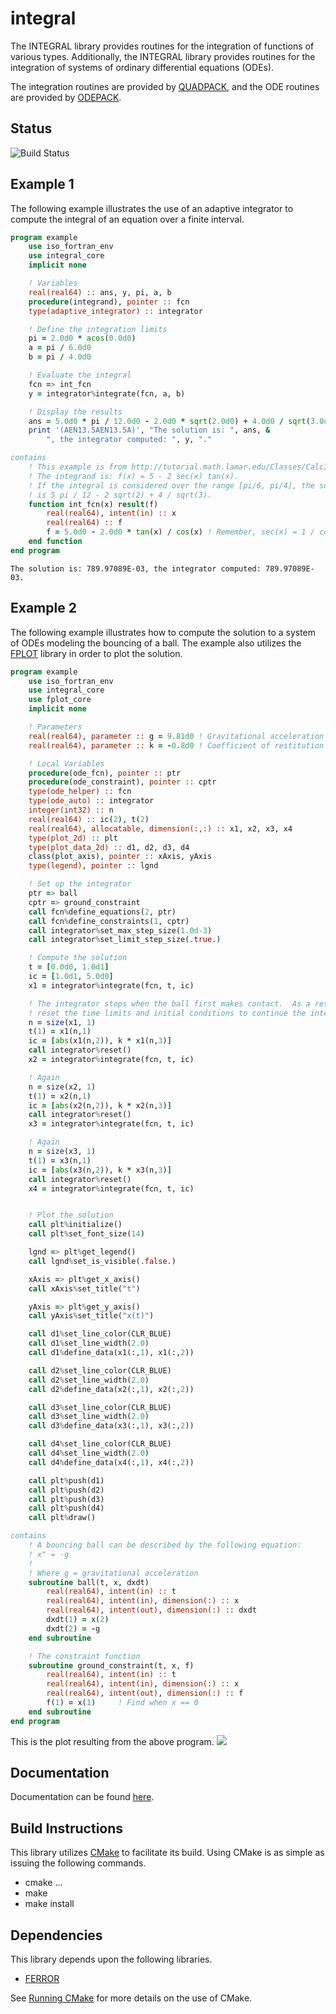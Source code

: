 # integral
The INTEGRAL library provides routines for the integration of functions of various types.  Additionally, the INTEGRAL library provides routines for the integration of systems of ordinary differential equations (ODEs).

The integration routines are provided by [QUADPACK](http://www.netlib.org/quadpack/), and the ODE routines are provided by [ODEPACK](http://www.netlib.org/odepack/).

## Status
![Build Status](https://travis-ci.org/jchristopherson/integral.svg?branch=master)

## Example 1
The following example illustrates the use of an adaptive integrator to compute the integral of an equation over a finite interval.
```fortran
program example
    use iso_fortran_env
    use integral_core
    implicit none

    ! Variables
    real(real64) :: ans, y, pi, a, b
    procedure(integrand), pointer :: fcn
    type(adaptive_integrator) :: integrator

    ! Define the integration limits
    pi = 2.0d0 * acos(0.0d0)
    a = pi / 6.0d0
    b = pi / 4.0d0

    ! Evaluate the integral
    fcn => int_fcn
    y = integrator%integrate(fcn, a, b)

    ! Display the results
    ans = 5.0d0 * pi / 12.0d0 - 2.0d0 * sqrt(2.0d0) + 4.0d0 / sqrt(3.0d0)
    print '(AEN13.5AEN13.5A)', "The solution is: ", ans, &
        ", the integrator computed: ", y, "."

contains
    ! This example is from http://tutorial.math.lamar.edu/Classes/CalcI/ComputingDefiniteIntegrals.aspx#Int_CompDef_Ex3a
    ! The integrand is: f(x) = 5 - 2 sec(x) tan(x).
    ! If the integral is considered over the range [pi/6, pi/4], the solution
    ! is 5 pi / 12 - 2 sqrt(2) + 4 / sqrt(3).
    function int_fcn(x) result(f)
        real(real64), intent(in) :: x
        real(real64) :: f
        f = 5.0d0 - 2.0d0 * tan(x) / cos(x) ! Remember, sec(x) = 1 / cos(x)
    end function
end program
```
```text
The solution is: 789.97089E-03, the integrator computed: 789.97089E-03.
```

## Example 2
The following example illustrates how to compute the solution to a system of ODEs modeling the bouncing of a ball.  The example also utilizes the [FPLOT](https://github.com/jchristopherson/fplot) library in order to plot the solution.
```fortran
program example
    use iso_fortran_env
    use integral_core
    use fplot_core
    implicit none

    ! Parameters
    real(real64), parameter :: g = 9.81d0 ! Gravitational acceleration
    real(real64), parameter :: k = -0.8d0 ! Coefficient of restitution

    ! Local Variables
    procedure(ode_fcn), pointer :: ptr
    procedure(ode_constraint), pointer :: cptr
    type(ode_helper) :: fcn
    type(ode_auto) :: integrator
    integer(int32) :: n
    real(real64) :: ic(2), t(2)
    real(real64), allocatable, dimension(:,:) :: x1, x2, x3, x4
    type(plot_2d) :: plt
    type(plot_data_2d) :: d1, d2, d3, d4
    class(plot_axis), pointer :: xAxis, yAxis
    type(legend), pointer :: lgnd

    ! Set up the integrator
    ptr => ball
    cptr => ground_constraint
    call fcn%define_equations(2, ptr)
    call fcn%define_constraints(1, cptr)
    call integrator%set_max_step_size(1.0d-3)
    call integrator%set_limit_step_size(.true.)

    ! Compute the solution
    t = [0.0d0, 1.0d1]
    ic = [1.0d1, 5.0d0]
    x1 = integrator%integrate(fcn, t, ic)

    ! The integrator stops when the ball first makes contact.  As a result, lets
    ! reset the time limits and initial conditions to continue the integration
    n = size(x1, 1)
    t(1) = x1(n,1)
    ic = [abs(x1(n,2)), k * x1(n,3)]
    call integrator%reset()
    x2 = integrator%integrate(fcn, t, ic)

    ! Again
    n = size(x2, 1)
    t(1) = x2(n,1)
    ic = [abs(x2(n,2)), k * x2(n,3)]
    call integrator%reset()
    x3 = integrator%integrate(fcn, t, ic)

    ! Again
    n = size(x3, 1)
    t(1) = x3(n,1)
    ic = [abs(x3(n,2)), k * x3(n,3)]
    call integrator%reset()
    x4 = integrator%integrate(fcn, t, ic)


    ! Plot the solution
    call plt%initialize()
    call plt%set_font_size(14)

    lgnd => plt%get_legend()
    call lgnd%set_is_visible(.false.)

    xAxis => plt%get_x_axis()
    call xAxis%set_title("t")

    yAxis => plt%get_y_axis()
    call yAxis%set_title("x(t)")

    call d1%set_line_color(CLR_BLUE)
    call d1%set_line_width(2.0)
    call d1%define_data(x1(:,1), x1(:,2))

    call d2%set_line_color(CLR_BLUE)
    call d2%set_line_width(2.0)
    call d2%define_data(x2(:,1), x2(:,2))

    call d3%set_line_color(CLR_BLUE)
    call d3%set_line_width(2.0)
    call d3%define_data(x3(:,1), x3(:,2))

    call d4%set_line_color(CLR_BLUE)
    call d4%set_line_width(2.0)
    call d4%define_data(x4(:,1), x4(:,2))

    call plt%push(d1)
    call plt%push(d2)
    call plt%push(d3)
    call plt%push(d4)
    call plt%draw()

contains
    ! A bouncing ball can be described by the following equation:
    ! x" = -g
    !
    ! Where g = gravitational acceleration
    subroutine ball(t, x, dxdt)
        real(real64), intent(in) :: t
        real(real64), intent(in), dimension(:) :: x
        real(real64), intent(out), dimension(:) :: dxdt
        dxdt(1) = x(2)
        dxdt(2) = -g
    end subroutine

    ! The constraint function
    subroutine ground_constraint(t, x, f)
        real(real64), intent(in) :: t
        real(real64), intent(in), dimension(:) :: x
        real(real64), intent(out), dimension(:) :: f
        f(1) = x(1)     ! Find when x == 0
    end subroutine
end program
```
This is the plot resulting from the above program.
![](images/bouncing_ball_example.png?raw=true)

## Documentation
Documentation can be found [here](http://htmlpreview.github.io/?https://github.com/jchristopherson/integral/blob/master/doc/html/index.html).

## Build Instructions
This library utilizes [CMake](https://cmake.org/) to facilitate its build.  Using CMake is as simple as issuing the following commands.
- cmake ...
- make
- make install

## Dependencies
This library depends upon the following libraries.
- [FERROR](https://github.com/jchristopherson/ferror)

See [Running CMake](https://cmake.org/runningcmake/) for more details on the use of CMake.
